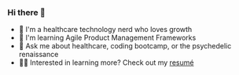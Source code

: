 ### Hi there 👋

- 🕺 I'm a healthcare technology nerd who loves growth
- 🌱 I'm learning Agile Product Management Frameworks
- 💬 Ask me about healthcare, coding bootcamp, or the psychedelic renaissance
- 👨‍💻 Interested in learning more? Check out my [resumé](https://danpappo.com/resume) 
